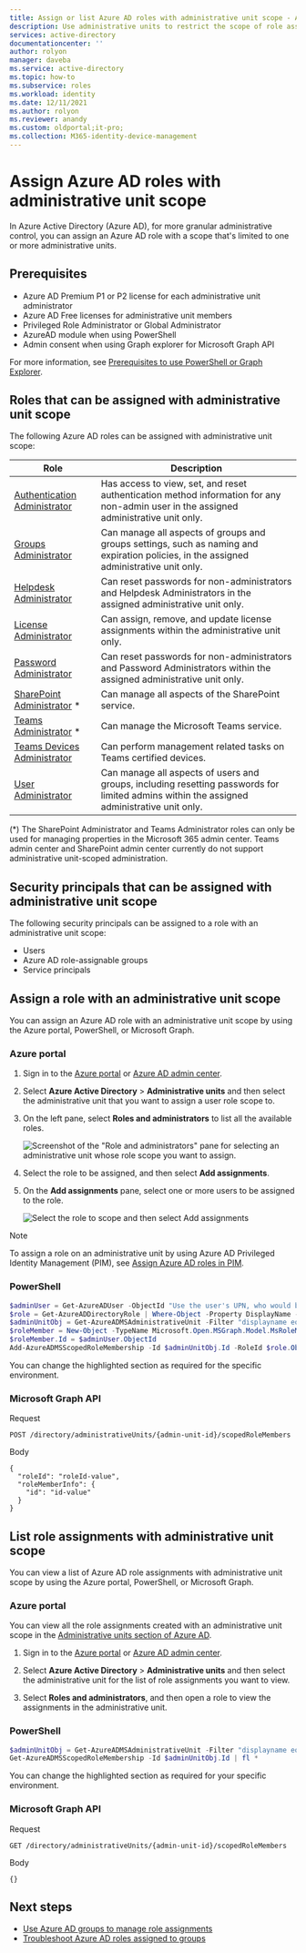 ```yaml
---
title: Assign or list Azure AD roles with administrative unit scope - Azure Active Directory | Microsoft Docs
description: Use administrative units to restrict the scope of role assignments in Azure Active Directory.
services: active-directory
documentationcenter: ''
author: rolyon
manager: daveba
ms.service: active-directory
ms.topic: how-to
ms.subservice: roles
ms.workload: identity
ms.date: 12/11/2021
ms.author: rolyon
ms.reviewer: anandy
ms.custom: oldportal;it-pro;
ms.collection: M365-identity-device-management
---
```


# Assign Azure AD roles with administrative unit scope

In Azure Active Directory (Azure AD), for more granular administrative control, you can assign an Azure AD role with a scope that's limited to one or more administrative units.

## Prerequisites

- Azure AD Premium P1 or P2 license for each administrative unit administrator
- Azure AD Free licenses for administrative unit members
- Privileged Role Administrator or Global Administrator
- AzureAD module when using PowerShell
- Admin consent when using Graph explorer for Microsoft Graph API

For more information, see [Prerequisites to use PowerShell or Graph Explorer](prerequisites.md).

## Roles that can be assigned with administrative unit scope

The following Azure AD roles can be assigned with administrative unit scope:

| Role | Description |
| -----| ----------- |
| [Authentication Administrator](permissions-reference.md#authentication-administrator) | Has access to view, set, and reset authentication method information for any non-admin user in the assigned administrative unit only. |
| [Groups Administrator](permissions-reference.md#groups-administrator) | Can manage all aspects of groups and groups settings, such as naming and expiration policies, in the assigned administrative unit only. |
| [Helpdesk Administrator](permissions-reference.md#helpdesk-administrator) | Can reset passwords for non-administrators and Helpdesk Administrators in the assigned administrative unit only. |
| [License Administrator](permissions-reference.md#license-administrator) | Can assign, remove, and update license assignments within the administrative unit only. |
| [Password Administrator](permissions-reference.md#password-administrator) | Can reset passwords for non-administrators and Password Administrators within the assigned administrative unit only. |
| [SharePoint Administrator](permissions-reference.md#sharepoint-administrator) * | Can manage all aspects of the SharePoint service. |
| [Teams Administrator](permissions-reference.md#teams-administrator) * | Can manage the Microsoft Teams service. |
| [Teams Devices Administrator](permissions-reference.md#teams-devices-administrator) | Can perform management related tasks on Teams certified devices. |
| [User Administrator](permissions-reference.md#user-administrator) | Can manage all aspects of users and groups, including resetting passwords for limited admins within the assigned administrative unit only. |

(*) The SharePoint Administrator and Teams Administrator roles can only be used for managing properties in the Microsoft 365 admin center. Teams admin center and SharePoint admin center currently do not support administrative unit-scoped administration.

## Security principals that can be assigned with administrative unit scope

The following security principals can be assigned to a role with an administrative unit scope:

* Users
* Azure AD role-assignable groups
* Service principals

## Assign a role with an administrative unit scope

You can assign an Azure AD role with an administrative unit scope by using the Azure portal, PowerShell, or Microsoft Graph.

### Azure portal

1. Sign in to the [Azure portal](https://portal.azure.com) or [Azure AD admin center](https://aad.portal.azure.com).

1. Select **Azure Active Directory** > **Administrative units** and then select the administrative unit that you want to assign a user role scope to. 

1. On the left pane, select **Roles and administrators** to list all the available roles.

   ![Screenshot of the "Role and administrators" pane for selecting an administrative unit whose role scope you want to assign.](./media/admin-units-assign-roles/select-role-to-scope.png)

1. Select the role to be assigned, and then select **Add assignments**. 

1. On the **Add assignments** pane, select one or more users to be assigned to the role.

   ![Select the role to scope and then select Add assignments](./media/admin-units-assign-roles/select-add-assignment.png)

> [!Note]
> To assign a role on an administrative unit by using Azure AD Privileged Identity Management (PIM), see [Assign Azure AD roles in PIM](../privileged-identity-management/pim-how-to-add-role-to-user.md?tabs=new#assign-a-role-with-restricted-scope).

### PowerShell

```powershell
$adminUser = Get-AzureADUser -ObjectId "Use the user's UPN, who would be an admin on this unit"
$role = Get-AzureADDirectoryRole | Where-Object -Property DisplayName -EQ -Value "User Administrator"
$adminUnitObj = Get-AzureADMSAdministrativeUnit -Filter "displayname eq 'The display name of the unit'"
$roleMember = New-Object -TypeName Microsoft.Open.MSGraph.Model.MsRoleMemberInfo
$roleMember.Id = $adminUser.ObjectId
Add-AzureADMSScopedRoleMembership -Id $adminUnitObj.Id -RoleId $role.ObjectId -RoleMemberInfo $roleMember
```

You can change the highlighted section as required for the specific environment.

### Microsoft Graph API

Request

```http
POST /directory/administrativeUnits/{admin-unit-id}/scopedRoleMembers
```
    
Body

```http
{
  "roleId": "roleId-value",
  "roleMemberInfo": {
    "id": "id-value"
  }
}
```

## List role assignments with administrative unit scope

You can view a list of Azure AD role assignments with administrative unit scope by using the Azure portal, PowerShell, or Microsoft Graph.

### Azure portal

You can view all the role assignments created with an administrative unit scope in the [Administrative units section of Azure AD](https://ms.portal.azure.com/?microsoft_aad_iam_adminunitprivatepreview=true&microsoft_aad_iam_rbacv2=true#blade/Microsoft_AAD_IAM/ActiveDirectoryMenuBlade/AdminUnit). 

1. Sign in to the [Azure portal](https://portal.azure.com) or [Azure AD admin center](https://aad.portal.azure.com).

1. Select **Azure Active Directory** > **Administrative units** and then select the administrative unit for the list of role assignments you want to view. 

1. Select **Roles and administrators**, and then open a role to view the assignments in the administrative unit.

### PowerShell

```powershell
$adminUnitObj = Get-AzureADMSAdministrativeUnit -Filter "displayname eq 'The display name of the unit'"
Get-AzureADMSScopedRoleMembership -Id $adminUnitObj.Id | fl *
```

You can change the highlighted section as required for your specific environment.

### Microsoft Graph API

Request

```http
GET /directory/administrativeUnits/{admin-unit-id}/scopedRoleMembers
```

Body

```http
{}
```

## Next steps

- [Use Azure AD groups to manage role assignments](groups-concept.md)
- [Troubleshoot Azure AD roles assigned to groups](groups-faq-troubleshooting.yml)
